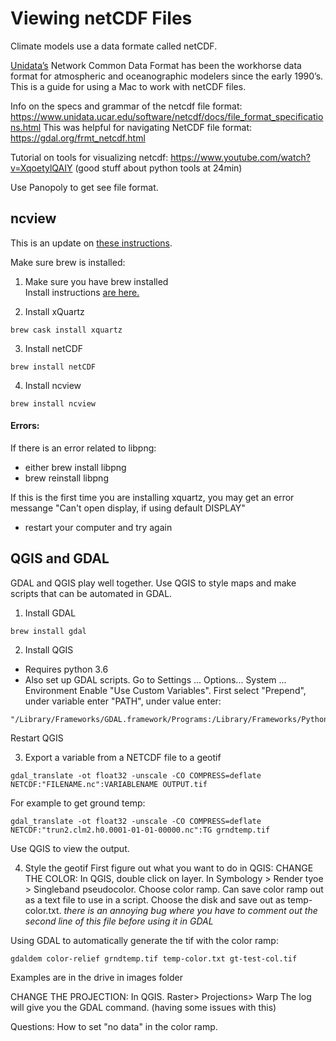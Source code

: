 # Viewing netCDF Files

Climate models use a data formate called netCDF. 

[Unidata’s](https://www.unidata.ucar.edu/software/netcdf/) Network Common Data Format has been the workhorse data format for atmospheric and oceanographic modelers since the early 1990’s. This is a guide for using a Mac to work with netCDF files.

Info on the specs and grammar of the netcdf file format: https://www.unidata.ucar.edu/software/netcdf/docs/file_format_specifications.html 
This was helpful for navigating NetCDF file format: https://gdal.org/frmt_netcdf.html

Tutorial on tools for visualizing netcdf: https://www.youtube.com/watch?v=XqoetylQAIY (good stuff about python tools at 24min)

Use Panopoly to get see file format.

## ncview

This is an update on [these instructions](http://mazamascience.com/WorkingWithData/?p=1474).

Make sure brew is installed:

1) Make sure you have brew installed  
Install instructions [are here.](https://brew.sh/)

2) Install xQuartz
```
brew cask install xquartz
```
3) Install netCDF
```
brew install netCDF
```
4) Install ncview
```
brew install ncview
```

#### Errors: 
If there is an error related to libpng:
- either brew install libpng 
- brew reinstall libpng

If this is the first time you are installing xquartz, you may get an error messange "Can't open display, if using default DISPLAY"
- restart your computer and try again

## QGIS and GDAL

GDAL and QGIS play well together. Use QGIS to style maps and make scripts that can be automated in GDAL.

1) Install GDAL 
```
brew install gdal
```
2) Install QGIS
- Requires python 3.6 
- Also set up GDAL scripts. Go to Settings ... Options... System ... Environment Enable "Use Custom Variables". First select "Prepend", under variable enter "PATH", under value enter:
```
"/Library/Frameworks/GDAL.framework/Programs:/Library/Frameworks/Python.framework/Versions/3.6/bin:"
```
Restart QGIS

3) Export a variable from a NETCDF file to a geotif
```
gdal_translate -ot float32 -unscale -CO COMPRESS=deflate NETCDF:"FILENAME.nc":VARIABLENAME OUTPUT.tif
```
For example to get ground temp:
```
gdal_translate -ot float32 -unscale -CO COMPRESS=deflate NETCDF:"trun2.clm2.h0.0001-01-01-00000.nc":TG grndtemp.tif
```
Use QGIS to view the output.

4) Style the geotif
First figure out what you want to do in QGIS:
CHANGE THE COLOR: 
In QGIS, double click on layer. In Symbology > Render tyoe > Singleband pseudocolor. Choose color ramp. Can save color ramp out as a text file to use in a script. Choose the disk and save out as temp-color.txt.
*there is an annoying bug where you have to comment out the second line of this file before using it in GDAL*

Using GDAL to automatically generate the tif with the color ramp:
```
gdaldem color-relief grndtemp.tif temp-color.txt gt-test-col.tif
```
Examples are in the drive in images folder

CHANGE THE PROJECTION:
In QGIS. Raster> Projections> Warp 
The log will give you the GDAL command.
(having some issues with this)

Questions:
How to set "no data" in the color ramp.

